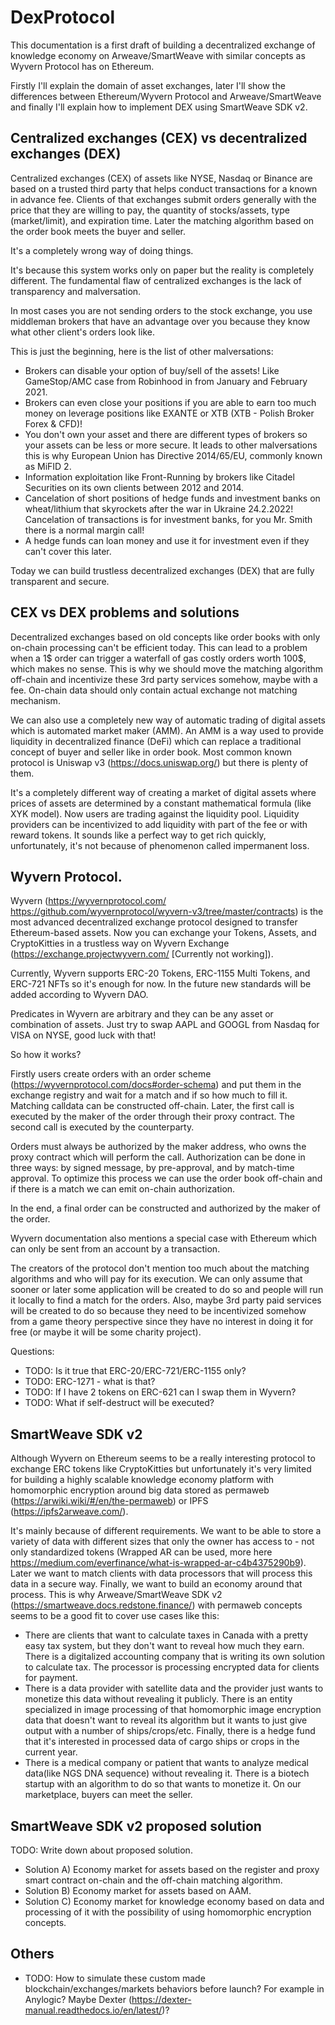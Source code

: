 # DexProtocol
This documentation is a first draft of building a decentralized exchange of knowledge economy on Arweave/SmartWeave with similar concepts as Wyvern Protocol has on Ethereum.

Firstly I'll explain the domain of asset exchanges, later I'll show the differences between Ethereum/Wyvern Protocol and Arweave/SmartWeave and finally I'll explain how to implement DEX using SmartWeave SDK v2.

## Centralized exchanges (CEX) vs decentralized exchanges (DEX)
Centralized exchanges (CEX) of assets like NYSE, Nasdaq or Binance are based on a trusted third party that helps conduct transactions for a known in advance fee. Clients of that exchanges submit orders generally with the price that they are willing to pay, the quantity of stocks/assets, type (market/limit), and expiration time. Later the matching algorithm based on the order book meets the buyer and seller.

It's a completely wrong way of doing things.

It's because this system works only on paper but the reality is completely different. The fundamental flaw of centralized exchanges is the lack of transparency and malversation.

In most cases you are not sending orders to the stock exchange, you use middleman brokers that have an advantage over you because they know what other client's orders look like.

This is just the beginning, here is the list of other malversations:
- Brokers can disable your option of buy/sell of the assets! Like GameStop/AMC case from Robinhood in from January and February 2021.
- Brokers can even close your positions if you are able to earn too much money on leverage positions like EXANTE or XTB (XTB - Polish Broker Forex & CFD)!
- You don't own your asset and there are different types of brokers so your assets can be less or more secure. It leads to other malversations this is why European Union has Directive 2014/65/EU, commonly known as MiFID 2.
- Information exploitation like Front-Running by brokers like Citadel Securities on its own clients between 2012 and 2014.
- Cancelation of short positions of hedge funds and investment banks on wheat/lithium that skyrockets after the war in Ukraine 24.2.2022! Cancelation of transactions is for investment banks, for you Mr. Smith there is a normal margin call!
- A hedge funds can loan money and use it for investment even if they can't cover this later.

Today we can build trustless decentralized exchanges (DEX) that are fully transparent and secure.

## CEX vs DEX problems and solutions
Decentralized exchanges based on old concepts like order books with only on-chain processing can't be efficient today. This can lead to a problem when a 1$ order can trigger a waterfall of gas costly orders worth 100$, which makes no sense. This is why we should move the matching algorithm off-chain and incentivize these 3rd party services somehow, maybe with a fee. On-chain data should only contain actual exchange not matching mechanism.

We can also use a completely new way of automatic trading of digital assets which is automated market maker (AMM). An AMM is a way used to provide liquidity in decentralized finance (DeFi) which can replace a traditional concept of buyer and seller like in order book. Most common known protocol is Uniswap v3 (https://docs.uniswap.org/) but there is plenty of them.

It's a completely different way of creating a market of digital assets where prices of assets are determined by a constant mathematical formula (like XYK model). Now users are trading against the liquidity pool. Liquidity providers can be incentivized to add liquidity with part of the fee or with reward tokens. It sounds like a perfect way to get rich quickly, unfortunately, it's not because of phenomenon called impermanent loss.

## Wyvern Protocol.

Wyvern (https://wyvernprotocol.com/ https://github.com/wyvernprotocol/wyvern-v3/tree/master/contracts) is the most advanced decentralized exchange protocol designed to transfer Ethereum-based assets. Now you can exchange your Tokens, Assets, and CryptoKitties in a trustless way on Wyvern Exchange (https://exchange.projectwyvern.com/ [Currently not working]).

Currently, Wyvern supports ERC-20 Tokens, ERC-1155 Multi Tokens, and ERC-721 NFTs so it's enough for now. In the future new standards will be added according to Wyvern DAO.

Predicates in Wyvern are arbitrary and they can be any asset or combination of assets. Just try to swap AAPL and GOOGL from Nasdaq for VISA on NYSE, good luck with that!

So how it works?

Firstly users create orders with an order scheme (https://wyvernprotocol.com/docs#order-schema) and put them in the exchange registry and wait for a match and if so how much to fill it. Matching calldata can be constructed off-chain. Later, the first call is executed by the maker of the order through their proxy contract. The second call is executed by the counterparty.

Orders must always be authorized by the maker address, who owns the proxy contract which will perform the call. Authorization can be done in three ways: by signed message, by pre-approval, and by match-time approval. To optimize this process we can use the order book off-chain and if there is a match we can emit on-chain authorization.

In the end, a final order can be constructed and authorized by the maker of the order.

Wyvern documentation also mentions a special case with Ethereum which can only be sent from an account by a transaction.

The creators of the protocol don't mention too much about the matching algorithms and who will pay for its execution. We can only assume that sooner or later some application will be created to do so and people will run it locally to find a match for the orders. Also, maybe 3rd party paid services will be created to do so because they need to be incentivized somehow from a game theory perspective since they have no interest in doing it for free (or maybe it will be some charity project).

Questions:
- TODO: Is it true that ERC-20/ERC-721/ERC-1155 only?
- TODO: ERC-1271 - what is that?
- TODO: If I have 2 tokens on ERC-621 can I swap them in Wyvern?
- TODO: What if self-destruct will be executed?

## SmartWeave SDK v2
Although Wyvern on Ethereum seems to be a really interesting protocol to exchange ERC tokens like CryptoKitties but unfortunately it's very limited for building a highly scalable knowledge economy platform with homomorphic encryption around big data stored as permaweb (https://arwiki.wiki/#/en/the-permaweb) or IPFS (https://ipfs2arweave.com/).

It's mainly because of different requirements. We want to be able to store a variety of data with different sizes that only the owner has access to - not only standardized tokens (Wrapped AR can be used, more here https://medium.com/everfinance/what-is-wrapped-ar-c4b4375290b9). Later we want to match clients with data processors that will process this data in a secure way. Finally, we want to build an economy around that process. This is why Arweave/SmartWeave SDK v2 (https://smartweave.docs.redstone.finance/) with permaweb concepts seems to be a good fit to cover use cases like this:
- There are clients that want to calculate taxes in Canada with a pretty easy tax system, but they don't want to reveal how much they earn. There is a digitalized accounting company that is writing its own solution to calculate tax. The processor is processing encrypted data for clients for payment.
- There is a data provider with satellite data and the provider just wants to monetize this data without revealing it publicly. There is an entity specialized in image processing of that homomorphic image encryption data that doesn't want to reveal its algorithm but it wants to just give output with a number of ships/crops/etc. Finally, there is a hedge fund that it's interested in processed data of cargo ships or crops in the current year.
- There is a medical company or patient that wants to analyze medical data(like NGS DNA sequence) without revealing it. There is a biotech startup with an algorithm to do so that wants to monetize it. On our marketplace, buyers can meet the seller.

## SmartWeave SDK v2 proposed solution
TODO: Write down about proposed solution.
- Solution A) Economy market for assets based on the register and proxy smart contract on-chain and the off-chain matching algorithm.
- Solution B) Economy market for assets based on AAM.
- Solution C) Economy market for knowledge economy based on data and processing of it with the possibility of using homomorphic encryption concepts.

## Others
- TODO: How to simulate these custom made blockchain/exchanges/markets behaviors before launch? For example in Anylogic? Maybe Dexter (https://dexter-manual.readthedocs.io/en/latest/)?
